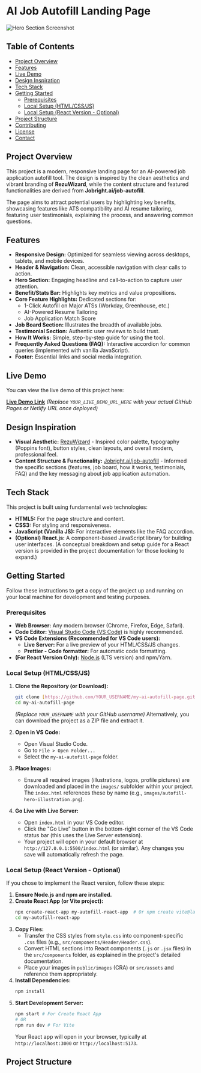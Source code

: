 # AI Job Autofill Landing Page

![Hero Section Screenshot](images/[autofill-hero-illustration.png)

## Table of Contents

-   [Project Overview](#project-overview)
-   [Features](#features)
-   [Live Demo](#live-demo)
-   [Design Inspiration](#design-inspiration)
-   [Tech Stack](#tech-stack)
-   [Getting Started](#getting-started)
    -   [Prerequisites](#prerequisites)
    -   [Local Setup (HTML/CSS/JS)](#local-setup-htmlcssjs)
    -   [Local Setup (React Version - Optional)](#local-setup-react-version---optional)
-   [Project Structure](#project-structure)
-   [Contributing](#contributing)
-   [License](#license)
-   [Contact](#contact)

## Project Overview

This project is a modern, responsive landing page for an AI-powered job application autofill tool. The design is inspired by the clean aesthetics and vibrant branding of **RezuWizard**, while the content structure and featured functionalities are derived from **Jobright.ai/job-autofill**.

The page aims to attract potential users by highlighting key benefits, showcasing features like ATS compatibility and AI resume tailoring, featuring user testimonials, explaining the process, and answering common questions.

## Features

-   **Responsive Design:** Optimized for seamless viewing across desktops, tablets, and mobile devices.
-   **Header & Navigation:** Clean, accessible navigation with clear calls to action.
-   **Hero Section:** Engaging headline and call-to-action to capture user attention.
-   **Benefit/Stats Bar:** Highlights key metrics and value propositions.
-   **Core Feature Highlights:** Dedicated sections for:
    -   1-Click Autofill on Major ATSs (Workday, Greenhouse, etc.)
    -   AI-Powered Resume Tailoring
    -   Job Application Match Score
-   **Job Board Section:** Illustrates the breadth of available jobs.
-   **Testimonial Section:** Authentic user reviews to build trust.
-   **How It Works:** Simple, step-by-step guide for using the tool.
-   **Frequently Asked Questions (FAQ):** Interactive accordion for common queries (implemented with vanilla JavaScript).
-   **Footer:** Essential links and social media integration.

## Live Demo

You can view the live demo of this project here:

[**Live Demo Link**](YOUR_LIVE_DEMO_URL_HERE)
*(Replace `YOUR_LIVE_DEMO_URL_HERE` with your actual GitHub Pages or Netlify URL once deployed)*

## Design Inspiration

-   **Visual Aesthetic:** [RezuWizard](https://www.rezuwizard.in/) - Inspired color palette, typography (Poppins font), button styles, clean layouts, and overall modern, professional feel.
-   **Content Structure & Functionality:** [Jobright.ai/job-autofill](https://jobright.ai/job-autofill) - Informed the specific sections (features, job board, how it works, testimonials, FAQ) and the key messaging about job application automation.

## Tech Stack

This project is built using fundamental web technologies:

-   **HTML5:** For the page structure and content.
-   **CSS3:** For styling and responsiveness.
-   **JavaScript (Vanilla JS):** For interactive elements like the FAQ accordion.
-   **(Optional) React.js:** A component-based JavaScript library for building user interfaces. (A conceptual breakdown and setup guide for a React version is provided in the project documentation for those looking to expand.)

## Getting Started

Follow these instructions to get a copy of the project up and running on your local machine for development and testing purposes.

### Prerequisites

-   **Web Browser:** Any modern browser (Chrome, Firefox, Edge, Safari).
-   **Code Editor:** [Visual Studio Code (VS Code)](https://code.visualstudio.com/) is highly recommended.
-   **VS Code Extensions (Recommended for VS Code users):**
    -   **Live Server:** For a live preview of your HTML/CSS/JS changes.
    -   **Prettier - Code formatter:** For automatic code formatting.
-   **(For React Version Only):** [Node.js](https://nodejs.org/en/) (LTS version) and npm/Yarn.

### Local Setup (HTML/CSS/JS)

1.  **Clone the Repository (or Download):**
    ```bash
    git clone [https://github.com/YOUR_USERNAME/my-ai-autofill-page.git](https://github.com/YOUR_USERNAME/my-ai-autofill-page.git)
    cd my-ai-autofill-page
    ```
    *(Replace `YOUR_USERNAME` with your GitHub username)*
    Alternatively, you can download the project as a ZIP file and extract it.

2.  **Open in VS Code:**
    -   Open Visual Studio Code.
    -   Go to `File > Open Folder...`
    -   Select the `my-ai-autofill-page` folder.

3.  **Place Images:**
    -   Ensure all required images (illustrations, logos, profile pictures) are downloaded and placed in the `images/` subfolder within your project. The `index.html` references these by name (e.g., `images/autofill-hero-illustration.png`).

4.  **Go Live with Live Server:**
    -   Open `index.html` in your VS Code editor.
    -   Click the "Go Live" button in the bottom-right corner of the VS Code status bar (this uses the Live Server extension).
    -   Your project will open in your default browser at `http://127.0.0.1:5500/index.html` (or similar). Any changes you save will automatically refresh the page.

### Local Setup (React Version - Optional)

If you chose to implement the React version, follow these steps:

1.  **Ensure Node.js and npm are installed.**
2.  **Create React App (or Vite project):**
    ```bash
    npx create-react-app my-autofill-react-app  # Or npm create vite@latest
    cd my-autofill-react-app
    ```
3.  **Copy Files:**
    -   Transfer the CSS styles from `style.css` into component-specific `.css` files (e.g., `src/components/Header/Header.css`).
    -   Convert HTML sections into React components (`.js` or `.jsx` files) in the `src/components` folder, as explained in the project's detailed documentation.
    -   Place your images in `public/images` (CRA) or `src/assets` and reference them appropriately.
4.  **Install Dependencies:**
    ```bash
    npm install
    ```
5.  **Start Development Server:**
    ```bash
    npm start # For Create React App
    # OR
    npm run dev # For Vite
    ```
    Your React app will open in your browser, typically at `http://localhost:3000` or `http://localhost:5173`.

## Project Structure
